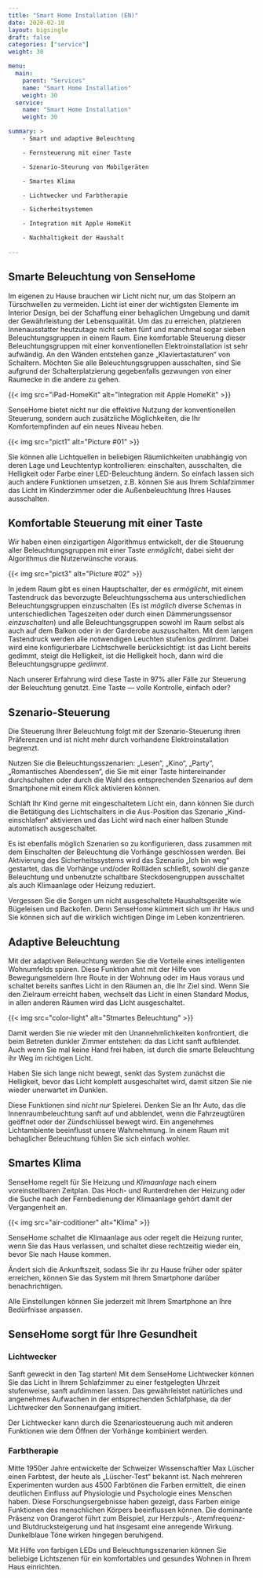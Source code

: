 ```yaml
---
title: "Smart Home Installation (EN)"
date: 2020-02-18
layout: bigsingle
draft: false
categories: ["service"]
weight: 30

menu:
  main:
    parent: "Services"
    name: "Smart Home Installation"
    weight: 30
  service:
    name: "Smart Home Installation"
    weight: 30

summary: >
    - Smart und adaptive Beleuchtung

    - Fernsteuerung mit einer Taste

    - Szenario-Steurung von Mobilgeräten

    - Smartes Klima

    - Lichtwecker und Farbtherapie

    - Sicherheitsystemen

    - Integration mit Apple HomeKit

    - Nachhaltigkeit der Haushalt
    
---
```


## Smarte Beleuchtung von SenseHome

Im eigenen zu Hause brauchen wir Licht nicht nur, um das Stolpern an Türschwellen zu vermeiden. Licht ist einer der wichtigsten Elemente im Interior Design, bei der Schaffung einer behaglichen Umgebung und damit der Gewährleistung der Lebensqualität. Um das zu erreichen, platzieren Innenausstatter heutzutage nicht selten fünf und manchmal sogar sieben Beleuchtungsgruppen in einem Raum. Eine komfortable Steuerung dieser Beleuchtungsgruppen mit einer konventionellen Elektroinstallation ist sehr aufwändig. An den Wänden entstehen ganze „Klaviertastaturen“ von Schaltern. Möchten Sie alle Beleuchtungsgruppen ausschalten, sind Sie aufgrund der Schalterplatzierung gegebenfalls gezwungen von einer Raumecke in die andere zu gehen.

{{< img src="iPad-HomeKit" alt="Integration mit Apple HomeKit" >}}

SenseHome bietet nicht nur die effektive Nutzung der konventionellen Steuerung, sondern auch zusätzliche Möglichkeiten, die Ihr Komfortempfinden auf ein neues Niveau heben.

{{< img src="pict1" alt="Picture #01" >}}

Sie können alle Lichtquellen in beliebigen Räumlichkeiten unabhängig von deren Lage und Leuchtentyp kontrollieren: einschalten, ausschalten, die Helligkeit oder Farbe einer LED-Beleuchtung ändern.
So einfach lassen sich auch andere Funktionen umsetzen, z.B. können Sie aus Ihrem Schlafzimmer das Licht im Kinderzimmer oder die Außenbeleuchtung Ihres Hauses ausschalten.

## Komfortable Steuerung mit einer Taste

Wir haben einen einzigartigen Algorithmus entwickelt, der die Steuerung aller Beleuchtungsgruppen mit einer Taste _ermöglicht_, dabei sieht der Algorithmus die Nutzerwünsche voraus.

{{< img src="pict3" alt="Picture #02" >}}

In jedem Raum gibt es einen Hauptschalter, der es _ermöglicht_, mit einem Tastendruck das bevorzugte Beleuchtungsschema aus unterschiedlichen Beleuchtungsgruppen einzuschalten (Es ist _möglich_ diverse Schemas in unterschiedlichen Tageszeiten oder durch einen Dämmerungssensor _einzuschalten_) und alle Beleuchtungsgruppen sowohl im Raum selbst als auch auf dem Balkon oder in der Garderobe auszuschalten. Mit dem langen Tastendruck werden alle notwendigen Leuchten stufenlos _gedimmt_. Dabei wird eine konfigurierbare Lichtschwelle berücksichtigt: ist das Licht bereits gedimmt, steigt die Helligkeit, ist die Helligkeit hoch, dann wird die Beleuchtungsgruppe _gedimmt_.

Nach unserer Erfahrung wird diese Taste in 97% aller Fälle zur Steuerung der Beleuchtung genutzt. Eine Taste — volle Kontrolle, einfach oder?

## Szenario-Steuerung

Die Steuerung Ihrer Beleuchtung folgt mit der Szenario-Steuerung ihren Präferenzen und ist nicht mehr durch vorhandene Elektroinstallation begrenzt.

Nutzen Sie die Beleuchtungsszenarien: „Lesen“, „Kino“, „Party“, „Romantisches Abendessen“, die Sie mit einer Taste hintereinander durchschalten oder durch die Wahl des entsprechenden Szenarios auf dem Smartphone mit einem Klick aktivieren können.

Schläft Ihr Kind gerne mit eingeschaltetem Licht ein, dann können Sie durch die Betätigung des Lichtschalters in die Aus-Position das Szenario „Kind-einschlafen“ aktivieren und das Licht wird nach einer halben Stunde automatisch ausgeschaltet.

Es ist ebenfalls möglich Szenarien so zu konfigurieren, dass zusammen mit dem Einschalten der Beleuchtung die Vorhänge geschlossen werden. 
Bei Aktivierung des Sicherheitssystems wird das Szenario „Ich bin weg“ gestartet, das die Vorhänge und/oder Rollläden schließt, sowohl die ganze Beleuchtung und unbenutzte schaltbare Steckdosengruppen ausschaltet als auch Klimaanlage oder Heizung reduziert.

Vergessen Sie die Sorgen um nicht ausgeschaltete Haushaltsgeräte wie Bügeleisen und Backofen. Denn SenseHome kümmert sich um ihr Haus und Sie können sich auf die wirklich wichtigen Dinge im Leben konzentrieren.

## Adaptive Beleuchtung
Mit der adaptiven Beleuchtung werden Sie die Vorteile eines intelligenten Wohnumfelds spüren. Diese Funktion ahnt mit der Hilfe von Bewegungsmeldern Ihre Route in der Wohnung oder im Haus voraus und schaltet bereits sanftes Licht in den Räumen an, die Ihr Ziel sind. Wenn Sie den Zielraum erreicht haben, wechselt das Licht in einen Standard Modus, in allen anderen Räumen wird das Licht ausgeschaltet.

{{< img src="color-light" alt="Stmartes Beleuchtung" >}}

Damit werden Sie nie wieder mit den Unannehmlichkeiten konfrontiert, die beim Betreten dunkler Zimmer entstehen: da das Licht sanft aufblendet. Auch wenn Sie mal keine Hand frei haben, ist durch die smarte Beleuchtung ihr Weg im richtigen Licht.

Haben Sie sich lange nicht bewegt, senkt das System zunächst die Helligkeit, bevor das Licht komplett ausgeschaltet wird, damit sitzen Sie nie wieder unerwartet im Dunklen.

Diese Funktionen sind _nicht nur_ Spielerei. Denken Sie an Ihr Auto, das die Innenraumbeleuchtung sanft auf und abblendet, wenn die Fahrzeugtüren geöffnet oder der Zündschlüssel bewegt wird. Ein angenehmes Lichtambiente beeinflusst unsere Wahrnehmung. In einem Raum mit behaglicher Beleuchtung fühlen Sie sich einfach wohler.

## Smartes Klima

SenseHome regelt für Sie Heizung und _Klimaanlage_ nach einem voreinstellbaren Zeitplan. Das Hoch- und Runterdrehen der Heizung oder die Suche nach der Fernbedienung der Klimaanlage gehört damit der Vergangenheit an.

{{< img src="air-coditioner" alt="Klima" >}}

SenseHome schaltet die Klimaanlage aus oder regelt die Heizung runter, wenn Sie das Haus verlassen, und schaltet diese rechtzeitig wieder ein, bevor Sie nach Hause kommen.

Ändert sich die Ankunftszeit, sodass Sie ihr zu Hause früher oder später erreichen, können Sie das System mit Ihrem Smartphone darüber benachrichtigen.

Alle Einstellungen können Sie jederzeit mit Ihrem Smartphone an Ihre Bedürfnisse anpassen.

## SenseHome sorgt für Ihre Gesundheit

### Lichtwecker

Sanft geweckt in den Tag starten! Mit dem SenseHome Lichtwecker können Sie das Licht in Ihrem Schlafzimmer zu einer festgelegten Uhrzeit stufenweise, sanft aufdimmen lassen. Das gewährleistet natürliches und angenehmes Aufwachen in der entsprechenden Schlafphase, da der Lichtwecker den Sonnenaufgang imitiert.

Der Lichtwecker kann durch die Szenariosteuerung auch mit anderen Funktionen wie dem Öffnen der Vorhänge kombiniert werden.

### Farbtherapie

Mitte 1950er Jahre entwickelte der Schweizer Wissenschaftler Max Lüscher einen Farbtest, der heute als „Lüscher-Test“ bekannt ist. Nach mehreren Experimenten wurden aus 4500 Farbtönen die Farben ermittelt, die einen deutlichen Einfluss auf Physiologie und Psychologie eines Menschen haben. Diese Forschungsergebnisse haben gezeigt, dass Farben einige Funktionen des menschlichen Körpers beeinflussen können. Die dominante Präsenz von Orangerot führt zum Beispiel, zur Herzpuls-, Atemfrequenz- und Blutdrucksteigerung und hat insgesamt eine anregende Wirkung. Dunkelblaue Töne wirken hingegen beruhigend.

Mit Hilfe von farbigen LEDs und Beleuchtungsszenarien können Sie beliebige Lichtszenen für ein komfortables und gesundes Wohnen in Ihrem Haus einrichten.